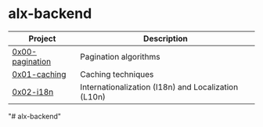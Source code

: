 # alx-backend

| Project | Description |
| ------- | ----------- |
|[0x00-pagination](./0x00-pagination) | Pagination algorithms |
|[0x01-caching](./0x01-caching) | Caching techniques |
|[0x02-i18n](./0x02-i18n) | Internationalization (I18n) and Localization (L10n) |
"# alx-backend" 
